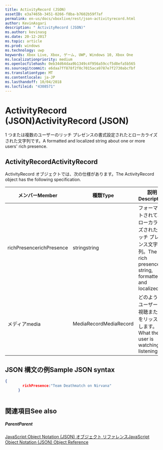 ```yaml
---
title: ActivityRecord (JSON)
assetID: e3a7465b-3451-0266-f8ba-b7602b59f7af
permalink: en-us/docs/xboxlive/rest/json-activityrecord.html
author: KevinAsgari
description: " ActivityRecord (JSON)"
ms.author: kevinasg
ms.date: 20-12-2017
ms.topic: article
ms.prod: windows
ms.technology: uwp
keywords: Xbox Live, Xbox, ゲーム, UWP, Windows 10, Xbox One
ms.localizationpriority: medium
ms.openlocfilehash: 0eb34d64daa9b1349c4f956a59ccf5d8efa5b565
ms.sourcegitcommit: e6daa7ff878f2f0c7015aca9787e7f2730abcfbf
ms.translationtype: MT
ms.contentlocale: ja-JP
ms.lasthandoff: 10/04/2018
ms.locfileid: "4308571"
---
```

# <a name="activityrecord-json"></a><span data-ttu-id="a17f4-104">ActivityRecord (JSON)</span><span class="sxs-lookup"><span data-stu-id="a17f4-104">ActivityRecord (JSON)</span></span>
<span data-ttu-id="a17f4-105">1 つまたは複数のユーザーのリッチ プレゼンスの書式設定されたとローカライズされた文字列です。</span><span class="sxs-lookup"><span data-stu-id="a17f4-105">A formatted and localized string about one or more users' rich presence.</span></span> 
<a id="ID4EN"></a>

 
## <a name="activityrecord"></a><span data-ttu-id="a17f4-106">ActivityRecord</span><span class="sxs-lookup"><span data-stu-id="a17f4-106">ActivityRecord</span></span>
 
<span data-ttu-id="a17f4-107">ActivityRecord オブジェクトでは、次の仕様があります。</span><span class="sxs-lookup"><span data-stu-id="a17f4-107">The ActivityRecord object has the following specification.</span></span>
 
| <span data-ttu-id="a17f4-108">メンバー</span><span class="sxs-lookup"><span data-stu-id="a17f4-108">Member</span></span>| <span data-ttu-id="a17f4-109">種類</span><span class="sxs-lookup"><span data-stu-id="a17f4-109">Type</span></span>| <span data-ttu-id="a17f4-110">説明</span><span class="sxs-lookup"><span data-stu-id="a17f4-110">Description</span></span>| 
| --- | --- | --- | 
| <span data-ttu-id="a17f4-111">richPresence</span><span class="sxs-lookup"><span data-stu-id="a17f4-111">richPresence</span></span>| <span data-ttu-id="a17f4-112">string</span><span class="sxs-lookup"><span data-stu-id="a17f4-112">string</span></span>| <span data-ttu-id="a17f4-113">フォーマットされて、ローカライズされたリッチ プレゼンス文字列。</span><span class="sxs-lookup"><span data-stu-id="a17f4-113">The rich presence string, formatted and localized.</span></span>| 
| <span data-ttu-id="a17f4-114">メディア</span><span class="sxs-lookup"><span data-stu-id="a17f4-114">media</span></span>| <span data-ttu-id="a17f4-115">MediaRecord</span><span class="sxs-lookup"><span data-stu-id="a17f4-115">MediaRecord</span></span>| <span data-ttu-id="a17f4-116">どのようなユーザーが視聴またはをリッスンします。</span><span class="sxs-lookup"><span data-stu-id="a17f4-116">What the user is watching or listening to.</span></span>| 
  
<a id="ID4ETB"></a>

 
## <a name="sample-json-syntax"></a><span data-ttu-id="a17f4-117">JSON 構文の例</span><span class="sxs-lookup"><span data-stu-id="a17f4-117">Sample JSON syntax</span></span>
 

```json
{
        richPresence:"Team Deathmatch on Nirvana"
      }
    
```

  
<a id="ID4E3B"></a>

 
## <a name="see-also"></a><span data-ttu-id="a17f4-118">関連項目</span><span class="sxs-lookup"><span data-stu-id="a17f4-118">See also</span></span>
 
<a id="ID4E5B"></a>

 
##### <a name="parent"></a><span data-ttu-id="a17f4-119">Parent</span><span class="sxs-lookup"><span data-stu-id="a17f4-119">Parent</span></span> 

[<span data-ttu-id="a17f4-120">JavaScript Object Notation (JSON) オブジェクト リファレンス</span><span class="sxs-lookup"><span data-stu-id="a17f4-120">JavaScript Object Notation (JSON) Object Reference</span></span>](atoc-xboxlivews-reference-json.md)

   